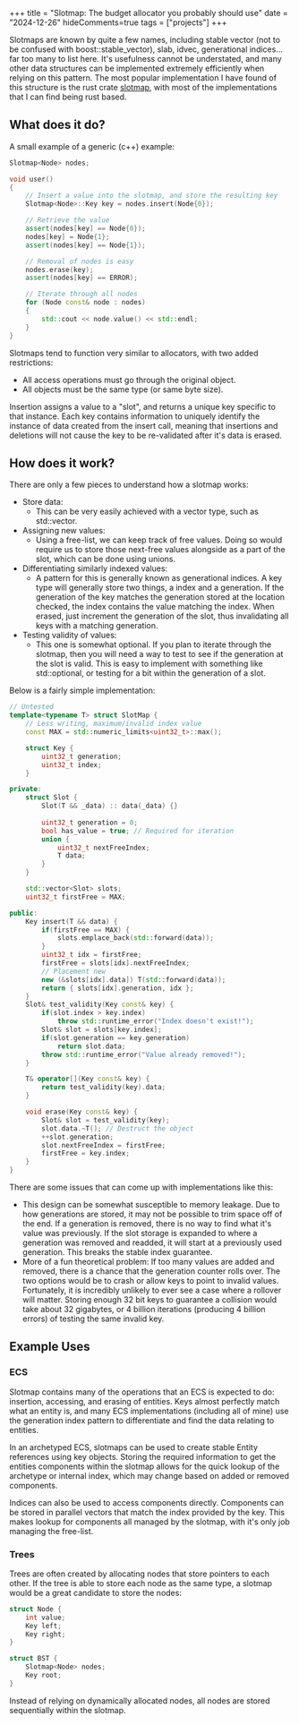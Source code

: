 +++
title = "Slotmap: The budget allocator you probably should use"
date = "2024-12-26"
hideComments=true
tags = ["projects"]
+++

Slotmaps are known by quite a few names, including stable vector (not to be confused with boost::stable_vector), slab, idvec, generational indices... far too many to list here. It's usefulness cannot be understated, and many other data structures can be implemented extremely efficiently when relying on this pattern. The most popular implementation I have found of this structure is the rust crate [slotmap](https://docs.rs/slotmap/latest/slotmap/), with most of the implementations that I can find being rust based.

## What does it do?

A small example of a generic (c++) example:

```cpp
Slotmap<Node> nodes; 

void user()
{
	// Insert a value into the slotmap, and store the resulting key
	Slotmap<Node>::Key key = nodes.insert(Node{0});

	// Retrieve the value
	assert(nodes[key] == Node{0});
	nodes[key] = Node{1};
	assert(nodes[key] == Node{1});

	// Removal of nodes is easy
	nodes.erase(key);
	assert(nodes[key] == ERROR);

	// Iterate through all nodes
	for (Node const& node : nodes)
	{
		std::cout << node.value() << std::endl;
	}
}
```

Slotmaps tend to function very similar to allocators, with two added restrictions:
- All access operations must go through the original object. 
- All objects must be the same type (or same byte size).

Insertion assigns a value to a "slot", and returns a unique key specific to that instance. Each key contains information to uniquely identify the instance of data created from the insert call, meaning that insertions and deletions will not cause the key to be re-validated after it's data is erased. 

## How does it work?

There are only a few pieces to understand how a slotmap works:
- Store data: 
	- This can be very easily achieved with a vector type, such as std::vector. 
- Assigning new values:
	- Using a free-list, we can keep track of free values. Doing so would require us to store those next-free values alongside as a part of the slot, which can be done using unions. 
- Differentiating similarly indexed values: 
	- A pattern for this is generally known as generational indices. A key type will generally store two things, a index and a generation. If the generation of the key matches the generation stored at the location checked, the index contains the value matching the index. When erased, just increment the generation of the slot, thus invalidating all keys with a matching generation.
- Testing validity of values:
	- This one is somewhat optional. If you plan to iterate through the slotmap, then you will need a way to test to see if the generation at the slot is valid. This is easy to implement with something like std::optional, or testing for a bit within the generation of a slot.

Below is a fairly simple implementation:

```cpp
// Untested
template<typename T> struct SlotMap {
	// Less writing, maximum/invalid index value
	const MAX = std::numeric_limits<uint32_t>::max();

	struct Key {
		uint32_t generation;
		uint32_t index;
	}

private:
	struct Slot {
		Slot(T && _data) :: data(_data) {}
		
		uint32_t generation = 0; 
		bool has_value = true; // Required for iteration 
		union {
			uint32_t nextFreeIndex;
			T data;
		}
	}

	std::vector<Slot> slots;
	uint32_t firstFree = MAX;

public:
	Key insert(T && data) {
		if(firstFree == MAX) {
			slots.emplace_back(std::forward(data));
		}
		uint32_t idx = firstFree;
		firstFree = slots[idx].nextFreeIndex;
		// Placement new
		new (&slots[idx].data]) T(std::forward(data)); 
		return { slots[idx].generation, idx };
	}
	Slot& test_validity(Key const& key) {
		if(slot.index > key.index)
			throw std::runtime_error("Index doesn't exist!");
		Slot& slot = slots[key.index];
		if(slot.generation == key.generation) 
			return slot.data;
		throw std::runtime_error("Value already removed!");
	}

	T& operator[](Key const& key) {
		return test_validity(key).data;
	}

	void erase(Key const& key) {
		Slot& slot = test_validity(key);
		slot.data.~T(); // Destruct the object
		++slot.generation;
		slot.nextFreeIndex = firstFree;
		firstFree = key.index;
	}
}
```

There are some issues that can come up with implementations like this:
- This design can be somewhat susceptible to memory leakage. Due to how generations are stored, it may not be possible to trim space off of the end. If a generation is removed, there is no way to find what it's value was previously. If the slot storage is expanded to where a generation was removed and readded, it will start at a previously used generation. This breaks the stable index guarantee.
- More of a fun theoretical problem: If too many values are added and removed, there is a chance that the generation counter rolls over. The two options would be to crash or allow keys to point to invalid values. Fortunately, it is incredibly unlikely to ever see a case where a rollover will matter. Storing enough 32 bit keys to guarantee a collision would take about 32 gigabytes, or 4 billion iterations (producing 4 billion errors) of testing the same invalid key.
 
## Example Uses

### ECS

Slotmap contains many of the operations that an ECS is expected to do: insertion, accessing, and erasing of entities. Keys almost perfectly match what an entity is, and many ECS implementations (including all of mine) use the generation index pattern to differentiate and find the data relating to entities. 

In an archetyped ECS, slotmaps can be used to create stable Entity references using key objects. Storing the required information to get the entities components within the slotmap allows for the quick lookup of the archetype or internal index, which may change based on added or removed components.

Indices can also be used to access components directly. Components can be stored in parallel vectors that match the index provided by the key. This makes lookup for components all managed by the slotmap, with it's only job managing the free-list.

### Trees

Trees are often created by allocating nodes that store pointers to each other. If the tree is able to store each node as the same type, a slotmap would be a great candidate to store the nodes:

```cpp
struct Node {
	int value;
	Key left;
	Key right;
}

struct BST {
	Slotmap<Node> nodes;
	Key root;
}
```

Instead of relying on dynamically allocated nodes, all nodes are stored sequentially within the slotmap. 